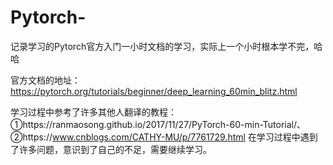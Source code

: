 # Pytorch-
记录学习的Pytorch官方入门一小时文档的学习，实际上一个小时根本学不完，哈哈

官方文档的地址：https://pytorch.org/tutorials/beginner/deep_learning_60min_blitz.html



学习过程中参考了许多其他人翻译的教程：
①https://ranmaosong.github.io/2017/11/27/PyTorch-60-min-Tutorial/、
②https://www.cnblogs.com/CATHY-MU/p/7761729.html
在学习过程中遇到了许多问题，意识到了自己的不足，需要继续学习。
